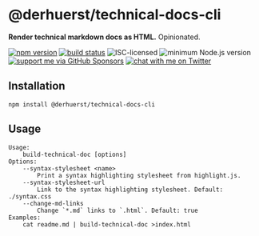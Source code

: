 # @derhuerst/technical-docs-cli

**Render technical markdown docs as HTML.** Opinionated.

[![npm version](https://img.shields.io/npm/v/@derhuerst/technical-docs-cli.svg)](https://www.npmjs.com/package/@derhuerst/technical-docs-cli)
[![build status](https://api.travis-ci.org/derhuerst/@derhuerst/technical-docs-cli.svg?branch=master)](https://travis-ci.org/derhuerst/@derhuerst/technical-docs-cli)
![ISC-licensed](https://img.shields.io/github/license/derhuerst/@derhuerst/technical-docs-cli.svg)
![minimum Node.js version](https://img.shields.io/node/v/@derhuerst/technical-docs-cli.svg)
[![support me via GitHub Sponsors](https://img.shields.io/badge/support%20me-donate-fa7664.svg)](https://github.com/sponsors/derhuerst)
[![chat with me on Twitter](https://img.shields.io/badge/chat%20with%20me-on%20Twitter-1da1f2.svg)](https://twitter.com/derhuerst)


## Installation

```shell
npm install @derhuerst/technical-docs-cli
```


## Usage

```
Usage:
    build-technical-doc [options]
Options:
    --syntax-stylesheet <name>
        Print a syntax highlighting stylesheet from highlight.js.
    --syntax-stylesheet-url
        Link to the syntax highlighting stylesheet. Default: ./syntax.css
    --change-md-links
        Change `*.md` links to `.html`. Default: true
Examples:
    cat readme.md | build-technical-doc >index.html
```
